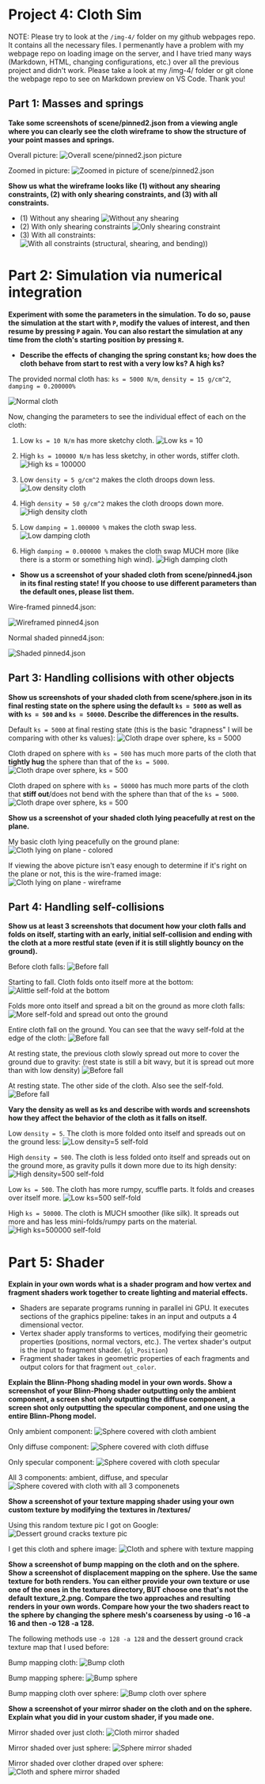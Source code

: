 # Project 4: Cloth Sim

NOTE: Please try to look at the `/img-4/` folder on my github webpages repo. It contains all the necessary files. I permenantly have a problem with my webpage repo on loading image on the server, and I have tried many ways (Markdown, HTML, changing configurations, etc.) over all the previous project and didn't work. Please take a look at my /img-4/ folder or git clone the webpage repo to see on Markdown preview on VS Code. Thank you!


## Part 1: Masses and springs
**Take some screenshots of scene/pinned2.json from a viewing angle where you can clearly see the cloth wireframe to show the structure of your point masses and springs.**

Overall picture:
![Overall scene/pinned2.json picture](../img-4/1-full.png)

Zoomed in picture:
![Zoomed in picture of scene/pinned2.json](../img-4/1-close.png)

**Show us what the wireframe looks like (1) without any shearing constraints, (2) with only shearing constraints, and (3) with all constraints.**

* 	(1) Without any shearing
![Without any shearing](../img-4/1-no-shear.png)
*	(2) With only shearing constraints
![Only shearing constraint](../img-4/1-only-shear.png)
*	(3) With all constraints:
![With all constraints (structural, shearing, and bending))](../img-4/1-full.png)



# Part 2: Simulation via numerical integration
**Experiment with some the parameters in the simulation. To do so, pause the simulation at the start with `P`, modify the values of interest, and then resume by pressing `P` again. You can also restart the simulation at any time from the cloth's starting position by pressing `R`.**
* 	**Describe the effects of changing the spring constant ks; how does the cloth behave from start to rest with a very low ks? A high ks?**

The provided normal cloth has: `ks = 5000 N/m`, `density = 15 g/cm^2`, `damping = 0.200000%`

![Normal cloth](../img-4/normal-ks-5000.png)

Now, changing the parameters to see the individual effect of each on the cloth:

1. Low `ks = 10 N/m` has more sketchy cloth.
![Low ks = 10](../img-4/low-ks-10.png)

2. High `ks = 100000 N/m` has less sketchy, in other words, stiffer cloth.
![High ks = 100000](../img-4/high-ks-100000.png)

3. Low `density = 5 g/cm^2` makes the cloth droops down less.
![Low density cloth](../img-4/low-density.png)

4. High `density = 50 g/cm^2` makes the cloth droops down more.
![High density cloth](../img-4/high-density.png)

5. Low `damping = 1.000000 %` makes the cloth swap less.
![Low damping cloth](../img-4/low-damping.png)

6. High `damping = 0.000000 %` makes the cloth swap MUCH more (like there is a storm or something high wind).
![High damping cloth](../img-4/high-damping.png)

*   **Show us a screenshot of your shaded cloth from scene/pinned4.json in its final resting state! If you choose to use different parameters than the default ones, please list them.**

Wire-framed pinned4.json:

![Wireframed pinned4.json](../img-4/pinned4-wire.png)

Normal shaded pinned4.json:

![Shaded pinned4.json](../img-4/pinned4-normal.png)



## Part 3: Handling collisions with other objects
**Show us screenshots of your shaded cloth from scene/sphere.json in its final resting state on the sphere using the default `ks = 5000` as well as with `ks = 500` and `ks = 50000`. Describe the differences in the results.**

Default `ks = 5000` at final resting state (this is the basic "drapness" I will be comparing with other ks values):
![Cloth drape over sphere, ks = 5000](../img-4/sphere-normal.png)


Cloth draped on sphere with `ks = 500` has much more parts of the cloth that **tightly hug** the sphere than that of the `ks = 5000`.
![Cloth drape over sphere, ks = 500](../img-4/sphere-ks-low.png)

Cloth draped on sphere with `ks = 50000` has much more parts of the cloth that **stiff out**/does not bend with the sphere than that of the `ks = 5000`.
![Cloth drape over sphere, ks = 500](../img-4/sphere-ks-high.png)

**Show us a screenshot of your shaded cloth lying peacefully at rest on the plane.**

My basic cloth lying peacefully on the ground plane:
![Cloth lying on plane - colored](../img-4/plane-color.png)

If viewing the above picture isn't easy enough to determine if it's right on the plane or not, this is the wire-framed image:
![Cloth lying on plane - wireframe](../img-4/plane-wireframe.png)


## Part 4: Handling self-collisions

**Show us at least 3 screenshots that document how your cloth falls and folds on itself, starting with an early, initial self-collision and ending with the cloth at a more restful state (even if it is still slightly bouncy on the ground).**

Before cloth falls:
![Before fall](/img-4/self-fold-1.png)

Starting to fall. Cloth folds onto itself more at the bottom:
![Alittle self-fold at the bottom](/img-4/self-fold-2.png)

Folds more onto itself and spread a bit on the ground as more cloth falls:
![More self-fold and spread out onto the ground](/img-4/self-fold-3.png)

Entire cloth fall on the ground. You can see that the wavy self-fold at the edge of the cloth:
![Before fall](/img-4/self-fold-4.png)

At resting state, the previous cloth slowly spread out more to cover the ground due to gravity: (rest state is still a bit wavy, but it is spread out more than with low density)
![Before fall](/img-4/self-fold-5.png)


At resting state. The other side of the cloth. Also see the self-fold.
![Before fall](/img-4/self-fold-6.png)


**Vary the density as well as ks and describe with words and screenshots how they affect the behavior of the cloth as it falls on itself.**

Low `density = 5`. The cloth is more folded onto itself and spreads out on the ground less:
![Low density=5 self-fold](/img-4/self-fold-low-density.png)

High `density = 500`. The cloth is less folded onto itself and spreads out on the ground more, as gravity pulls it down more due to its high density:
![High density=500 self-fold](/img-4/self-fold-high-density.png)

Low `ks = 500`. The cloth has more rumpy, scuffle parts. It folds and creases over itself more.
![Low ks=500 self-fold](/img-4/self-fold-low-ks.png)

High `ks = 50000`. The cloth is MUCH smoother (like silk). It spreads out more and has less mini-folds/rumpy parts on the material.
![High ks=500000 self-fold](/img-4/self-fold-high-ks.png)



# Part 5: Shader
**Explain in your own words what is a shader program and how vertex and fragment shaders work together to create lighting and material effects.**
*   Shaders are separate programs running in parallel ini GPU. It executes sections of the graphics pipeline: takes in an input and outputs a 4 dimensional vector.
*   Vertex shader apply transforms to vertices, modifying their geometric properties (positions, normal vectors, etc.). The vertex shader's output is the input to fragment shader. (`gl_Position`)
*   Fragment shader takes in geometric properties of each fragments and output colors for that fragment `out_color`.


**Explain the Blinn-Phong shading model in your own words. Show a screenshot of your Blinn-Phong shader outputting only the ambient component, a screen shot only outputting the diffuse component, a screen shot only outputting the specular component, and one using the entire Blinn-Phong model.**

Only ambient component:
![Sphere covered with cloth ambient](../img-4/phong-ambient.png)

Only diffuse component:
![Sphere covered with cloth diffuse](../img-4/phong-diffuse.png)

Only specular component:
![Sphere covered with cloth specular](../img-4/phong-specular.png)

All 3 components: ambient, diffuse, and specular
![Sphere covered with cloth with all 3 componenets](../img-4/phong-all.png)

**Show a screenshot of your texture mapping shader using your own custom texture by modifying the textures in /textures/**

Using this random texture pic I got on Google:
![Dessert ground cracks texture pic](../img-4/texture-pic.png)

I get this cloth and sphere image:
![Cloth and sphere with texture mapping](../img-4/texture.png)



**Show a screenshot of bump mapping on the cloth and on the sphere. Show a screenshot of displacement mapping on the sphere. Use the same texture for both renders. You can either provide your own texture or use one of the ones in the textures directory, BUT choose one that's not the default texture_2.png. Compare the two approaches and resulting renders in your own words. Compare how your the two shaders react to the sphere by changing the sphere mesh's coarseness by using -o 16 -a 16 and then -o 128 -a 128.**

The following methods use `-o 128 -a 128` and the dessert ground crack texture map that I used before:

Bump mapping cloth:
![Bump cloth](../img-4/bump-cloth.png)

Bump mapping sphere:
![Bump sphere](../img-4/bump-sphere.png)

Bump mapping cloth over sphere:
![Bump cloth over sphere](../img-4/bump-clothsphere.png)

**Show a screenshot of your mirror shader on the cloth and on the sphere.
Explain what you did in your custom shader, if you made one.**

Mirror shaded over just cloth:
![Cloth mirror shaded](../img-4/mirror-cloth.png)

Mirror shaded over just sphere:
![Sphere mirror shaded](../img-4/mirror-sphere.png)

Mirror shaded over clother draped over sphere:
![Cloth and sphere mirror shaded](../img-4/mirror-clothsphere.png)

